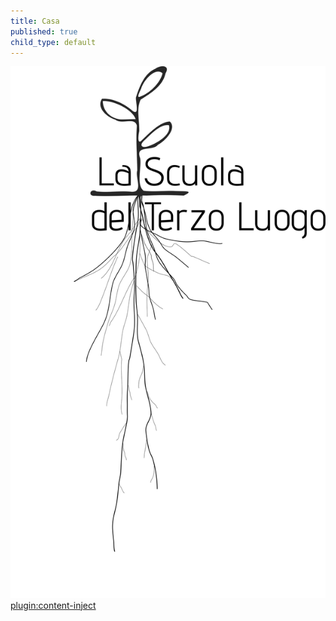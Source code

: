 ```yaml
---
title: Casa
published: true
child_type: default
---
```


![](logoCasa.svg)
[plugin:content-inject](../dal-terzopaesaggio-alterzoluogo)
